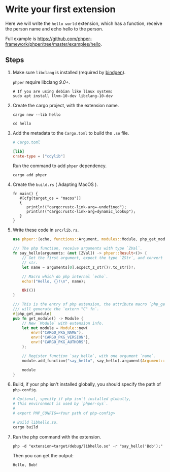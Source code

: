 # Write your first extension

Here we will write the `hello world` extension, which has a function, receive the person name and echo hello to the person.

Full example is <https://github.com/phper-framework/phper/tree/master/examples/hello>.

## Steps

1. Make sure `libclang` is installed (required by [bindgen](https://rust-lang.github.io/rust-bindgen/requirements.html)).

   `phper` require libclang *9.0+*.

   ```shell
   # If you are using debian like linux system:
   sudo apt install llvm-10-dev libclang-10-dev
   ```

1. Create the cargo project, with the extension name.

   ```shell
   cargo new --lib hello

   cd hello
   ```

1. Add the metadata to the `Cargo.toml` to build the `.so` file.

   ```toml
   # Cargo.toml

   [lib]
   crate-type = ["cdylib"]
   ```

   Run the command to add `phper` dependency.

   ```shell
   cargo add phper
   ```

1. Create the `build.rs` ( Adapting MacOS ).

   ```rust,no_run
   fn main() {
      #[cfg(target_os = "macos")]
      {
         println!("cargo:rustc-link-arg=-undefined");
         println!("cargo:rustc-link-arg=dynamic_lookup");
      }
   }
   ```

1. Write these code in `src/lib.rs`.

   ```rust
   use phper::{echo, functions::Argument, modules::Module, php_get_module, values::ZVal};
   
   /// The php function, receive arguments with type `ZVal`.
   fn say_hello(arguments: &mut [ZVal]) -> phper::Result<()> {
       // Get the first argument, expect the type `ZStr`, and convert to Rust utf-8
       // str.
       let name = arguments[0].expect_z_str()?.to_str()?;
   
       // Macro which do php internal `echo`.
       echo!("Hello, {}!\n", name);
   
       Ok(())
   }
   
   /// This is the entry of php extension, the attribute macro `php_get_module`
   /// will generate the `extern "C" fn`.
   #[php_get_module]
   pub fn get_module() -> Module {
       // New `Module` with extension info.
       let mut module = Module::new(
           env!("CARGO_PKG_NAME"),
           env!("CARGO_PKG_VERSION"),
           env!("CARGO_PKG_AUTHORS"),
       );
   
       // Register function `say_hello`, with one argument `name`.
       module.add_function("say_hello", say_hello).argument(Argument::by_val("name"));
   
       module
   }
   ```

1. Build, if your php isn't installed globally, you should specify the path of `php-config`.

   ```bash
   # Optional, specify if php isn't installed globally,
   # this environment is used by `phper-sys`.
   #
   # export PHP_CONFIG=<Your path of php-config>
   
   # Build libhello.so.
   cargo build
   ```

1. Run the php command with the extension.

   ```shell
   php -d "extension=target/debug/libhello.so" -r "say_hello('Bob');"
   ```

   Then you can get the output:

   ```text
   Hello, Bob!
   ```
